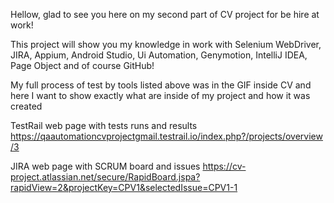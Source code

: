 Hellow, glad to see you here on my second part of CV project for be hire at work!

This project will show you my knowledge in work with Selenium WebDriver, JIRA, Appium, Android Studio, Ui Automation, Genymotion, IntelliJ IDEA, Page Object and of course GitHub!

My full process of test by tools listed above was in the GIF inside CV and here I want to show exactly what are inside of my project and how it was created

TestRail web page with tests runs and results https://qaautomationcvprojectgmail.testrail.io/index.php?/projects/overview/3

JIRA web page with SCRUM board and issues https://cv-project.atlassian.net/secure/RapidBoard.jspa?rapidView=2&projectKey=CPV1&selectedIssue=CPV1-1
